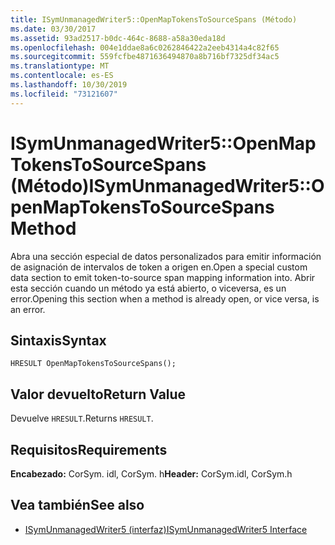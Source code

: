 ```yaml
---
title: ISymUnmanagedWriter5::OpenMapTokensToSourceSpans (Método)
ms.date: 03/30/2017
ms.assetid: 93ad2517-b0dc-464c-8688-a58a30eda18d
ms.openlocfilehash: 004e1ddae8a6c0262846422a2eeb4314a4c82f65
ms.sourcegitcommit: 559fcfbe4871636494870a8b716bf7325df34ac5
ms.translationtype: MT
ms.contentlocale: es-ES
ms.lasthandoff: 10/30/2019
ms.locfileid: "73121607"
---
```

# <a name="isymunmanagedwriter5openmaptokenstosourcespans-method"></a><span data-ttu-id="60d46-102">ISymUnmanagedWriter5::OpenMapTokensToSourceSpans (Método)</span><span class="sxs-lookup"><span data-stu-id="60d46-102">ISymUnmanagedWriter5::OpenMapTokensToSourceSpans Method</span></span>
<span data-ttu-id="60d46-103">Abra una sección especial de datos personalizados para emitir información de asignación de intervalos de token a origen en.</span><span class="sxs-lookup"><span data-stu-id="60d46-103">Open a special custom data section to emit token-to-source span mapping information into.</span></span> <span data-ttu-id="60d46-104">Abrir esta sección cuando un método ya está abierto, o viceversa, es un error.</span><span class="sxs-lookup"><span data-stu-id="60d46-104">Opening this section when a method is already open, or vice versa, is an error.</span></span>  
  
## <a name="syntax"></a><span data-ttu-id="60d46-105">Sintaxis</span><span class="sxs-lookup"><span data-stu-id="60d46-105">Syntax</span></span>  
  
```idl  
HRESULT OpenMapTokensToSourceSpans();  
```  
  
## <a name="return-value"></a><span data-ttu-id="60d46-106">Valor devuelto</span><span class="sxs-lookup"><span data-stu-id="60d46-106">Return Value</span></span>  
 <span data-ttu-id="60d46-107">Devuelve `HRESULT`.</span><span class="sxs-lookup"><span data-stu-id="60d46-107">Returns `HRESULT`.</span></span>  
  
## <a name="requirements"></a><span data-ttu-id="60d46-108">Requisitos</span><span class="sxs-lookup"><span data-stu-id="60d46-108">Requirements</span></span>  
 <span data-ttu-id="60d46-109">**Encabezado:** CorSym. idl, CorSym. h</span><span class="sxs-lookup"><span data-stu-id="60d46-109">**Header:** CorSym.idl, CorSym.h</span></span>  
  
## <a name="see-also"></a><span data-ttu-id="60d46-110">Vea también</span><span class="sxs-lookup"><span data-stu-id="60d46-110">See also</span></span>

- [<span data-ttu-id="60d46-111">ISymUnmanagedWriter5 (interfaz)</span><span class="sxs-lookup"><span data-stu-id="60d46-111">ISymUnmanagedWriter5 Interface</span></span>](../../../../docs/framework/unmanaged-api/diagnostics/isymunmanagedwriter5-interface.md)
